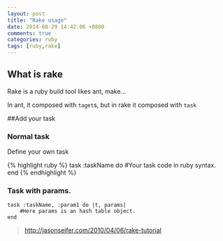 ```yaml
---
layout: post
title: "Rake usage"
date: 2014-08-29 14:42:06 +0800
comments: true
categories: ruby
tags: [ruby,rake]
---
```

## What is rake

Rake is a ruby build tool likes ant, make...

In ant, it composed with `taget`s, but in rake it composed with `task`

##Add your task

### Normal task
Define your own task  

{% highlight ruby %}
task :taskName do
	#Your task code in ruby syntax.
end
{% endhighlight %}

### Task with params.

```
task :taskName, :param1 do |t, params|
	#Here params is an hash table object.
end
```


> <http://jasonseifer.com/2010/04/06/rake-tutorial>